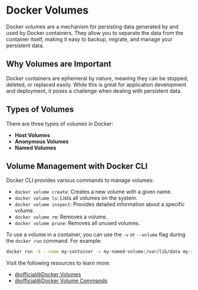 # Docker Volumes

Docker volumes are a mechanism for persisting data generated by and used by Docker containers. They allow you to separate the data from the container itself, making it easy to backup, migrate, and manage your persistent data.

## Why Volumes are Important

Docker containers are ephemeral by nature, meaning they can be stopped, deleted, or replaced easily. While this is great for application development and deployment, it poses a challenge when dealing with persistent data.

## Types of Volumes

There are three types of volumes in Docker:

- **Host Volumes**
- **Anonymous Volumes**
- **Named Volumes**

## Volume Management with Docker CLI

Docker CLI provides various commands to manage volumes:

- `docker volume create`: Creates a new volume with a given name.
- `docker volume ls`: Lists all volumes on the system.
- `docker volume inspect`: Provides detailed information about a specific volume.
- `docker volume rm`: Removes a volume.
- `docker volume prune`: Removes all unused volumes.

To use a volume in a container, you can use the `-v` or `--volume` flag during the `docker run` command. For example:

```bash
docker run -d --name my-container -v my-named-volume:/var/lib/data my-image
```

Visit the following resources to learn more:

- [@official@Docker Volumes](https://docs.docker.com/storage/volumes/)
- [@official@Docker Volume Commands](https://docs.docker.com/engine/reference/commandline/volume/)
